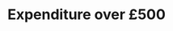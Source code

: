 ---
schema: default
title: Expenditure over £500
organization: Oxford City Council
notes: >-
  Details of all transactions over £500, organised per quarter. Includes
  supplier name, date of payment, amount, transaction code, account code,
  expenditure type
resources:
  - name: Expenditure over £500 (2014 - 2018)
    url: 'https://oxopendata.github.io/expenditure-over-500/'
    format: csv
license: 'https://www.nationalarchives.gov.uk/doc/open-government-licence/version/3/'
category:
  - Finance
maintainer: Oxford City Council
maintainer_email: opendata@oxford.gov.uk
---